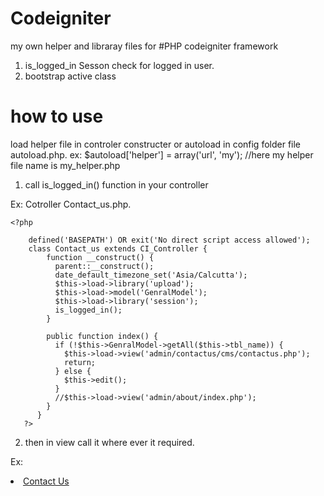 # Codeigniter
my own helper and libraray files for #PHP codeigniter framework
1) is_logged_in Sesson check for logged in user.
2) bootstrap active class

# how to use
 load helper file in controler constructer or autoload in config folder file autoload.php.
 ex: $autoload['helper'] = array('url', 'my'); //here my helper file name is my_helper.php 
 
1) call is_logged_in() function in your controller

  Ex: Cotroller Contact_us.php.

    
    <?php
        
        defined('BASEPATH') OR exit('No direct script access allowed');
        class Contact_us extends CI_Controller {
            function __construct() {
              parent::__construct();
              date_default_timezone_set('Asia/Calcutta');
              $this->load->library('upload');
              $this->load->model('GenralModel');
              $this->load->library('session');
              is_logged_in();
            } 
            
            public function index() {
              if (!$this->GenralModel->getAll($this->tbl_name)) {
                $this->load->view('admin/contactus/cms/contactus.php');
                return;
              } else {
                $this->edit();
              }
              //$this->load->view('admin/about/index.php');
            }
          }
       ?>
       
2) then in view call it where ever it required.

  Ex: <li class="<?=addActiveClass('contact')?>"> <a href="<?=base_url()?>Sitetwo/contact">Contact Us</a></li>
